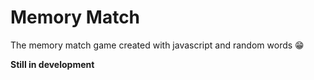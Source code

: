 # Memory Match

The memory match game created with javascript and random words 😁

**Still in development**
